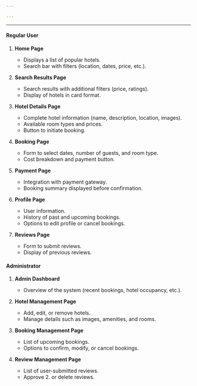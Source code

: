 ```yaml
---

---
```

___
#### **Regular User**

1. **Home Page**
    
    - Displays a list of popular hotels.
    - Search bar with filters (location, dates, price, etc.).

2. **Search Results Page**
    
    - Search results with additional filters (price, ratings).
    - Display of hotels in card format.

3. **Hotel Details Page**
    
    - Complete hotel information (name, description, location, images).
    - Available room types and prices.
    - Button to initiate booking.

4. **Booking Page**
    
    - Form to select dates, number of guests, and room type.
    - Cost breakdown and payment button.

5. **Payment Page**
    
    - Integration with payment gateway.
    - Booking summary displayed before confirmation.

6. **Profile Page**
    
    - User information.
    - History of past and upcoming bookings.
    - Options to edit profile or cancel bookings.

7. **Reviews Page**
    
    - Form to submit reviews.
    - Display of previous reviews.

#### **Administrator**

1. **Admin Dashboard**
    
    - Overview of the system (recent bookings, hotel occupancy, etc.).
    
2. **Hotel Management Page**
    
    - Add, edit, or remove hotels.
    - Manage details such as images, amenities, and rooms.
    
3. **Booking Management Page**
    
    - List of upcoming bookings.
    - Options to confirm, modify, or cancel bookings.
    
4. **Review Management Page**
    
    - List of user-submitted reviews.
    - Approve 2. or delete reviews.